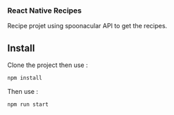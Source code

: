 ### React Native Recipes

Recipe projet using spoonacular API to get the recipes.

## Install

Clone the project then use : 

```bash
npm install
```

Then use : 

```bash
npm run start
```

